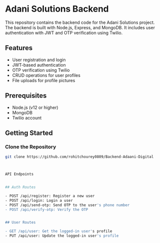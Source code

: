 # Adani Solutions Backend

This repository contains the backend code for the Adani Solutions project. The backend is built with Node.js, Express, and MongoDB. It includes user authentication with JWT and OTP verification using Twilio.

## Features

- User registration and login
- JWT-based authentication
- OTP verification using Twilio
- CRUD operations for user profiles
- File uploads for profile pictures

## Prerequisites

- Node.js (v12 or higher)
- MongoDB
- Twilio account

## Getting Started

### Clone the Repository

```bash
git clone https://github.com/rohitchourey0809/Backend-Adaani-Digital



API Endpoints


## Auth Routes

- POST /api/register: Register a new user
- POST /api/login: Login a user
- POST /api/send-otp: Send OTP to the user's phone number
- POST /api/verify-otp: Verify the OTP


## User Routes

- GET /api/user: Get the logged-in user's profile
- PUT /api/user: Update the logged-in user's profile
